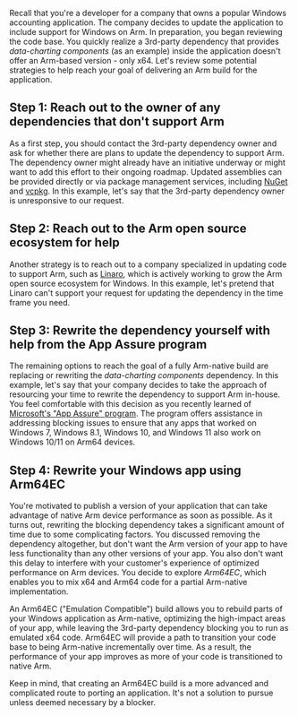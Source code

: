Recall that you're a developer for a company that owns a popular Windows accounting application. The company decides to update the application to include support for Windows on Arm. In preparation, you began reviewing the code base. You quickly realize a 3rd-party dependency that provides *data-charting components* (as an example) inside the application doesn't offer an Arm-based version - only x64. Let's review some potential strategies to help reach your goal of delivering an Arm build for the application.

## Step 1: Reach out to the owner of any dependencies that don't support Arm

As a first step, you should contact the 3rd-party dependency owner and ask for whether there are plans to update the dependency to support Arm. The dependency owner might already have an initiative underway or might want to add this effort to their ongoing roadmap. Updated assemblies can be provided directly or via package management services, including [NuGet](https://www.nuget.org/) and [vcpkg](https://vcpkg.io/en/). In this example, let's say that the 3rd-party dependency owner is unresponsive to our request.

## Step 2: Reach out to the Arm open source ecosystem for help

Another strategy is to reach out to a company specialized in updating code to support Arm, such as [Linaro](https://www.linaro.org/windows-on-arm/), which is actively working to grow the Arm open source ecosystem for Windows. In this example, let's pretend that Linaro can't support your request for updating the dependency in the time frame you need.

## Step 3: Rewrite the dependency yourself with help from the App Assure program

The remaining options to reach the goal of a fully Arm-native build are replacing or rewriting the *data-charting components* dependency. In this example, let's say that your company decides to take the approach of resourcing your time to rewrite the dependency to support Arm in-house. You feel comfortable with this decision as you recently learned of [Microsoft's "App Assure" program](https://www.microsoft.com/fasttrack/microsoft-365/app-assure). The program offers assistance in addressing blocking issues to ensure that any apps that worked on Windows 7, Windows 8.1, Windows 10, and Windows 11 also work on Windows 10/11 on Arm64 devices.

## Step 4: Rewrite your Windows app using Arm64EC

You're motivated to publish a version of your application that can take advantage of native Arm device performance as soon as possible. As it turns out, rewriting the blocking dependency takes a significant amount of time due to some complicating factors. You discussed removing the dependency altogether, but don't want the Arm version of your app to have less functionality than any other versions of your app. You also don't want this delay to interfere with your customer's experience of optimized performance on Arm devices. You decide to explore *Arm64EC*, which enables you to mix x64 and Arm64 code for a partial Arm-native implementation.

An Arm64EC ("Emulation Compatible") build allows you to rebuild parts of your Windows application as Arm-native, optimizing the high-impact areas of your app, while leaving the 3rd-party dependency blocking you to run as emulated x64 code. Arm64EC will provide a path to transition your code base to being Arm-native incrementally over time. As a result, the performance of your app improves as more of your code is transitioned to native Arm.

Keep in mind, that creating an Arm64EC build is a more advanced and complicated route to porting an application. It's not a solution to pursue unless deemed necessary by a blocker.
